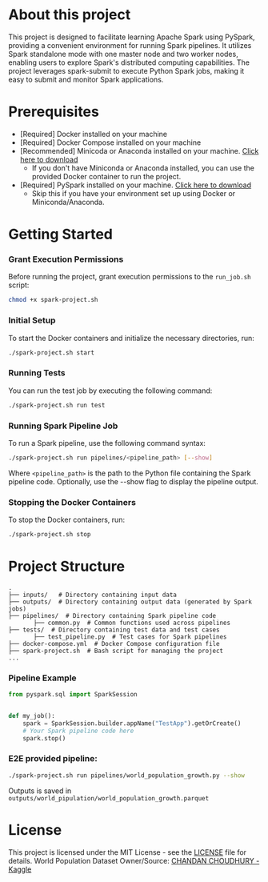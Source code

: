 # About this project

This project is designed to facilitate learning Apache Spark using PySpark, providing a convenient environment for running Spark pipelines. 
It utilizes Spark standalone mode with one master node and two worker nodes, enabling users to explore Spark's distributed computing capabilities. 
The project leverages spark-submit to execute Python Spark jobs, making it easy to submit and monitor Spark applications.

# Prerequisites
* [Required] Docker installed on your machine
* [Required] Docker Compose installed on your machine
* [Recommended] Minicoda or Anaconda installed on your machine. [Click here to download](https://docs.conda.io/en/latest/miniconda.html)
  * If you don't have Miniconda or Anaconda installed, you can use the provided Docker container to run the project.
* [Required] PySpark installed on your machine. [Click here to download](https://spark.apache.org/downloads.html)
  * Skip this if you have your environment set up using Docker or Miniconda/Anaconda.

# Getting Started

### Grant Execution Permissions
Before running the project, grant execution permissions to the `run_job.sh` script:
```bash
chmod +x spark-project.sh
```

### Initial Setup
To start the Docker containers and initialize the necessary directories, run:
```bash
./spark-project.sh start
```

### Running Tests
You can run the test job by executing the following command:
```bash
./spark-project.sh run test
```

### Running Spark Pipeline Job
To run a Spark pipeline, use the following command syntax:
```bash
./spark-project.sh run pipelines/<pipeline_path> [--show]
```
Where `<pipeline_path>` is the path to the Python file containing the Spark pipeline code.
Optionally, use the --show flag to display the pipeline output.

### Stopping the Docker Containers
To stop the Docker containers, run:
```bash
./spark-project.sh stop
```

# Project Structure
```
.
├── inputs/   # Directory containing input data
├── outputs/  # Directory containing output data (generated by Spark jobs)
├── pipelines/  # Directory containing Spark pipeline code
       ├── common.py  # Common functions used across pipelines
├── tests/  # Directory containing test data and test cases
       ├── test_pipeline.py  # Test cases for Spark pipelines
├── docker-compose.yml  # Docker Compose configuration file
├── spark-project.sh  # Bash script for managing the project
...
```

### Pipeline Example
```python
from pyspark.sql import SparkSession


def my_job():
    spark = SparkSession.builder.appName("TestApp").getOrCreate()
    # Your Spark pipeline code here
    spark.stop()
```

### E2E provided pipeline:
```bash
./spark-project.sh run pipelines/world_population_growth.py --show
```

Outputs is saved in `outputs/world_pipulation/world_population_growth.parquet`

# License
This project is licensed under the MIT License - see the [LICENSE](LICENSE) file for details.
World Population Dataset Owner/Source: [CHANDAN CHOUDHURY -Kaggle](https://www.kaggle.com/datasets/chandanchoudhury/world-population-dataset)